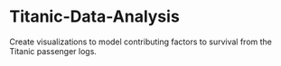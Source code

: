 # Titanic-Data-Analysis
Create visualizations to model contributing factors to survival from the Titanic passenger logs.
